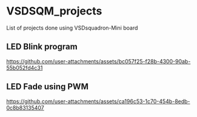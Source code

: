 # VSDSQM_projects
List of projects done using VSDsquadron-Mini board

## LED Blink program
https://github.com/user-attachments/assets/bc057f25-f28b-4300-90ab-55b052fd4c31

## LED Fade using PWM
https://github.com/user-attachments/assets/ca196c53-1c70-454b-8edb-0c8b83135407
